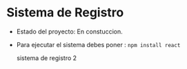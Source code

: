 <h1>Sistema de Registro</h1>

- Estado del proyecto: En constuccion.
- Para ejecutar el sistema debes poner :
  `npm install react`

  sistema de registro 2
